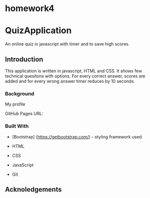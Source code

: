 # homework4
# QuizApplication

An online quiz in javascript with timer and to save high scores.

## Introduction

This application is written in javascript, HTML and CSS. It shows few technical quesitons with options. For every correct answer, scores are added and for every wrong answer timer reduces by 10 seconds. 

### Background

My profile


GitHub Pages URL: 

### Built With

* [Bootstrap] (https://getbootstrap.com/) - styling framework used

* HTML

* CSS

* JavaScript

* Git

## Acknoledgements

